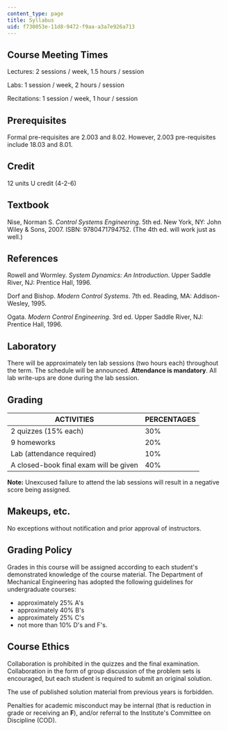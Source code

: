 ```yaml
---
content_type: page
title: Syllabus
uid: f730053e-11d8-9472-f9aa-a3a7e926a713
---
```


Course Meeting Times
--------------------

Lectures: 2 sessions / week, 1.5 hours / session

Labs: 1 session / week, 2 hours / session

Recitations: 1 session / week, 1 hour / session

Prerequisites
-------------

Formal pre-requisites are 2.003 and 8.02. However, 2.003 pre-requisites include 18.03 and 8.01.

Credit
------

12 units U credit (4-2-6)

Textbook
--------

Nise, Norman S. _Control Systems Engineering_. 5th ed. New York, NY: John Wiley & Sons, 2007. ISBN: 9780471794752. (The 4th ed. will work just as well.)

References
----------

Rowell and Wormley. _System Dynamics: An Introduction_. Upper Saddle River, NJ: Prentice Hall, 1996.

Dorf and Bishop. _Modern Control Systems_. 7th ed. Reading, MA: Addison-Wesley, 1995.

Ogata. _Modern Control Engineering_. 3rd ed. Upper Saddle River, NJ: Prentice Hall, 1996.

Laboratory
----------

There will be approximately ten lab sessions (two hours each) throughout the term. The schedule will be announced. **Attendance is mandatory**. All lab write-ups are done during the lab session.

Grading
-------

| ACTIVITIES | PERCENTAGES |
| --- | --- |
| 2 quizzes (15% each) | 30% |
| 9 homeworks | 20% |
| Lab (attendance required) | 10% |
| A closed-book final exam will be given | 40% 

**Note:** Unexcused failure to attend the lab sessions will result in a negative score being assigned.

Makeups, etc.
-------------

No exceptions without notification and prior approval of instructors.

Grading Policy
--------------

Grades in this course will be assigned according to each student's demonstrated knowledge of the course material. The Department of Mechanical Engineering has adopted the following guidelines for undergraduate courses:

*   approximately 25% A's
*   approximately 40% B's
*   approximately 25% C's
*   not more than 10% D's and F's.

Course Ethics
-------------

Collaboration is prohibited in the quizzes and the final examination. Collaboration in the form of group discussion of the problem sets is encouraged, but each student is required to submit an original solution.

The use of published solution material from previous years is forbidden.

Penalties for academic misconduct may be internal (that is reduction in grade or receiving an **F**), and/or referral to the Institute's Committee on Discipline (COD).